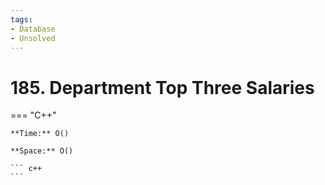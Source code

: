 ```yaml
---
tags:
- Database
- Unsolved
---
```



# 185. Department Top Three Salaries

=== "C++"

    **Time:** O()

    **Space:** O()

    ``` c++
    ```